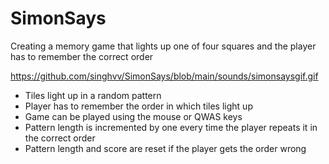# SimonSays
Creating a memory game that lights up one of four squares and the player has to remember the correct order

https://github.com/singhvv/SimonSays/blob/main/sounds/simonsaysgif.gif

- Tiles light up in a random pattern
- Player has to remember the order in which tiles light up
- Game can be played using the mouse or QWAS keys
- Pattern length is incremented by one every time the player repeats it in the correct order
- Pattern length and score are reset if the player gets the order wrong



